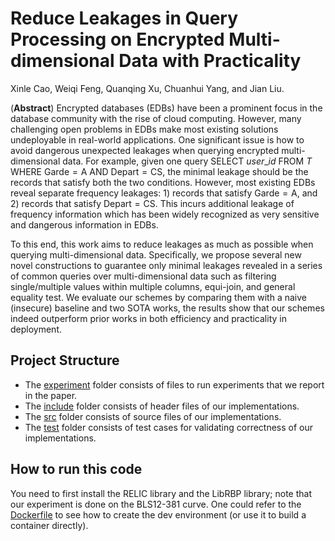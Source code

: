 # Reduce Leakages in Query Processing on Encrypted Multi-dimensional Data with Practicality

Xinle Cao, Weiqi Feng, Quanqing Xu, Chuanhui Yang, and Jian Liu.

(**Abstract**) Encrypted databases (EDBs) have been a prominent focus in the database community with the rise of cloud computing. However, many challenging open problems in EDBs make most existing solutions undeployable in real-world applications. One significant issue is how to avoid dangerous unexpected leakages when querying encrypted multi-dimensional data. For example, given one query SELECT $user\_id$ FROM $T$ WHERE $\mathsf{Garde}=\mathsf{A}$ AND $\mathsf{Depart}= \mathsf{CS}$, the minimal leakage should be the records that satisfy both the two conditions. However, most existing EDBs reveal separate frequency leakages: 1) records that satisfy $\mathsf{Garde}=\mathsf{A}$, and 2) records that satisfy $\mathsf{Depart} = \mathsf{CS}$. This incurs additional leakage of frequency information which has been widely recognized as very sensitive and dangerous information in EDBs.

To this end, this work aims to reduce leakages as much as possible when querying multi-dimensional data. Specifically, we propose several new novel constructions to guarantee only minimal leakages revealed in a series of common queries over multi-dimensional data such as filtering single/multiple values within multiple columns, equi-join, and general equality test. We evaluate our schemes by comparing them with a naive (insecure) baseline and two SOTA works, the results show that our schemes indeed outperform prior works in both efficiency and practicality in deployment.

## Project Structure

- The [experiment](experiment) folder consists of files to run experiments that we report in the paper.
- The [include](include) folder consists of header files of our implementations.
- The [src](src) folder consists of source files of our implementations. 
- The [test](test) folder consists of test cases for validating correctness of our implementations.

## How to run this code
You need to first install the RELIC library and the LibRBP library; note that our experiment is done on the BLS12-381 curve. One could refer to the [Dockerfile](Dockerfile) to see how to create the dev environment (or use it to build a container directly).
